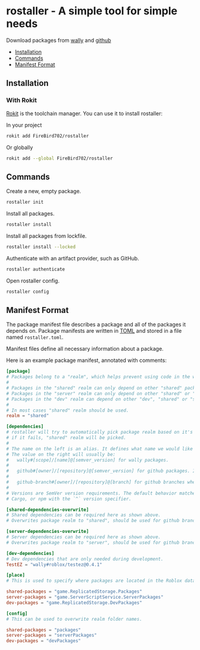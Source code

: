 # rostaller - A simple tool for simple needs

Download packages from [wally][wally] and [github][github]

[github]: https://github.com
[wally]: https://github.com/UpliftGames/wally

* [Installation](#installation)
* [Commands](#commands)
* [Manifest Format](#manifest-format)

## Installation

### With Rokit

[Rokit][rokit] is the toolchain manager. You can use it to install rostaller:

In your project

```bash
rokit add FireBird702/rostaller
```

Or globally

```bash
rokit add --global FireBird702/rostaller
```

[rokit]: https://github.com/rojo-rbx/rokit

## Commands

Create a new, empty package.

```sh
rostaller init
```

Install all packages.

```sh
rostaller install
```

Install all packages from lockfile.

```sh
rostaller install --locked
```

Authenticate with an artifact provider, such as GitHub.

```sh
rostaller authenticate
```

Open rostaller config.

```sh
rostaller config
```

## Manifest Format

[toml]: https://toml.io/

The package manifest file describes a package and all of the packages it depends on. Package manifests are written in [TOML][toml] and stored in a file named `rostaller.toml`.

Manifest files define all necessary information about a package.

Here is an example package manifest, annotated with comments:

```toml
[package]
# Packages belong to a "realm", which helps prevent using code in the wrong context.
#
# Packages in the "shared" realm can only depend on other "shared" packages.
# Packages in the "server" realm can only depend on other "shared" or "server" packages.
# Packages in the "dev" realm can depend on other "dev", "shared" or "server" packages.
#
# In most cases "shared" realm should be used.
realm = "shared"

[dependencies]
# rostaller will try to automatically pick package realm based on it's .toml file,
# if it fails, "shared" realm will be picked.
#
# The name on the left is an alias. It defines what name we would like to use to refer to this package.
# The value on the right will usually be:
#   wally#[scope]/[name]@[semver_version] for wally packages.
#
#   github#[owner]/[repository]@[semver_version] for github packages. If no semver_version specified then latest tag will be choosen.
#
#   github-branch#[owner]/[repository]@[branch] for github branches when no releases are available.
#
# Versions are SemVer version requirements. The default behavior matches
# Cargo, or npm with the `^` version specifier.

[shared-dependencies-overwrite]
# Shared dependencies can be required here as shown above.
# Overwrites package realm to "shared", should be used for github branches.

[server-dependencies-overwrite]
# Server dependencies can be required here as shown above.
# Overwrites package realm to "server", should be used for github branches.

[dev-dependencies]
# Dev dependencies that are only needed during development.
TestEZ = "wally#roblox/testez@0.4.1"

[place]
# This is used to specify where packages are located in the Roblox datamodel.

shared-packages = "game.ReplicatedStorage.Packages"
server-packages = "game.ServerScriptService.ServerPackages"
dev-packages = "game.ReplicatedStorage.DevPackages"

[config]
# This can be used to overwrite realm folder names.

shared-packages = "packages"
server-packages = "serverPackages"
dev-packages = "devPackages"
```
